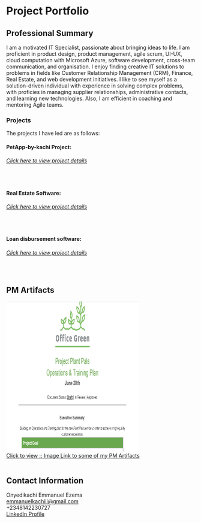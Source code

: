 # Project Portfolio

## Professional Summary

I am a motivated IT Specialist, passionate about bringing ideas to life. I am proficient in product design, product management, agile scrum, UI-UX, cloud computation with Microsoft Azure, software development, cross-team communication, and organisation. I enjoy finding creative IT solutions to problems in fields like Customer Relationship Management (CRM), Finance, Real Estate, and web development initiatives. I like to see myself as a solution-driven individual with experience in solving complex problems, with proficies in managing supplier relationships, administrative contacts, and learning new technologies. Also, I am efficient in coaching and mentoring Agile teams.

### Projects

The projects I have led are as follows: <br/>

#### PetApp-by-kachi Project:
  ###### <a href='https://github.com/kachi-cmd/Project-Management-Portfolio/tree/main/agile%20projects/petAppp%20by%20kachi%20project'> Click here to view project details</a>
 <br/> 


#### Real Estate Software:
   ###### <a href='https://github.com/kachi-cmd/Project-Management-Portfolio/tree/main/agile%20projects/real%20estate%20software%20project' >  Click here to view project details </a>
 <br/> 


 #### Loan disbursement software:
   ###### <a href='https://github.com/kachi-cmd/Project-Management-Portfolio/tree/main/agile%20projects/loan%20disbursement%20software%20poject' >  Click here to view project details </a>
 <br/>  


## PM Artifacts 
<div>
  <a href='https://docs.google.com/spreadsheets/d/1wUYJrslP6XoRTL9z1hjnLgaBIhkXx6tVlkvUxYJVCJw/edit#gid=300282276' > 
  <img  src='images/office green.png' alt='PM Artifacts' width='70%' height='400'/> 
  <br/>
  <caption>Click to view :: Image Link to some of my PM Artifacts</caption>
  </a>
</div>


<br/>


## Contact Information 
Onyedikachi Emmanuel Ezema <br/>
emmanuelkachiii@gmail.com <br/>
+2348142230727 <br/>
<a href='https://www.linkedin.com/in/onyedikachi-ezema-87b43b1b7' > Linkedin Profile </a>

